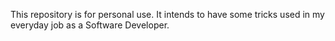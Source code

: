 This repository is for personal use.
It intends to have some tricks used in my everyday job as a Software Developer.
